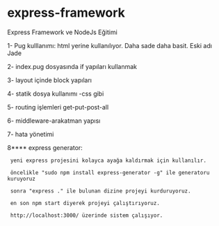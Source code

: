 # express-framework
Express Framework ve NodeJs Eğitimi


1- Pug kulllanımı: html yerine kullanılıyor. Daha sade daha basit. Eski adı Jade

2- index.pug dosyasında if yapıları kullanmak

3- layout içinde block yapıları

4- statik dosya kullanımı -css gibi

5- routing işlemleri get-put-post-all

6- middleware-arakatman yapısı

7- hata yönetimi

8**** express generator:

     yeni express projesini kolayca ayağa kaldırmak için kullanılır.

     öncelikle "sudo npm install express-generator -g" ile generatoru kuruyoruz

     sonra "express ." ile bulunan dizine projeyi kurduruyoruz.

     en son npm start diyerek projeyi çalıştırıyoruz. 

     http://localhost:3000/ üzerinde sistem çalışıyor.